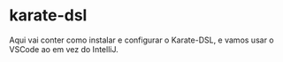 # karate-dsl
Aqui vai conter como instalar e configurar o Karate-DSL, e vamos usar o VSCode ao em vez do IntelliJ.


